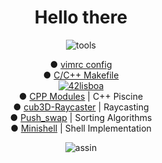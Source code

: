 <h1 align="center">Hello there</h1>
<p align="center">
<img src="https://i.ibb.co/qCPCpmn/tools.png" alt="tools" border="0">
</p>

<p align="center">
	<a>● </a>
	<a href="https://github.com/gde-alme/vimrc">vimrc config</a>
	<br>
	<a>● </a>
	<a href="https://github.com/gde-alme/Makefile">C/C++ Makefile</a>
	<br>
	<a href="https://www.42lisboa.com/"><img src="https://i.ibb.co/QDS169b/42lisboa.png" alt="42lisboa" border="0">
	<br>
	<a>● <a/>
	<a href="https://github.com/gde-alme/CPP-modules">CPP Modules</a>
	<a> | C++ Piscine</a>
	<br>
	<a>● <a/>
	<a href="https://github.com/gde-alme/cub3d-Raycaster">cub3D-Raycaster</a>
	<a>| Raycasting</a>
	<br>
	<a>● <a/>
	<a href="https://github.com/gde-alme/push_swap">Push_swap</a>
	<a>| Sorting Algorithms</a>
	<br>
	<a>● <a/>
	<a href="https://github.com/zet1r/42-minishell">Minishell</a>
	<a>| Shell Implementation</a>
	<br>
<p align="center">
<img src="https://i.ibb.co/YR2p9jP/assin.png" alt="assin" border="0">
</p>
